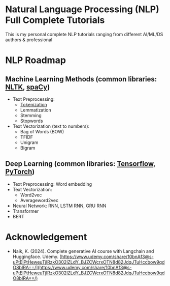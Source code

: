 # Natural Language Processing (NLP) Full Complete Tutorials
This is my personal complete NLP tutorials ranging from different AI/ML/DS authors & professional

# NLP Roadmap
## Machine Learning Methods (common libraries: [NLTK](https://www.nltk.org/), [spaCy](https://spacy.io/))
- Text Preprocessing:
    - [Tokenization](https://github.com/izzad2413/nlp_full_tutorial/blob/main/notebooks/nltk/NLP-NLTK-tutorial-1.0-tokenization.ipynb)
    - Lemmatization
    - Stemming
    - Stopwords
- Text Vectorization (text to numbers):
    - Bag of Words (BOW)
    - TFIDF
    - Unigram
    - Bigram

## Deep Learning (common libraries: [Tensorflow](https://www.tensorflow.org/), [PyTorch](https://pytorch.org/))
- Text Preprocessing: Word embedding
- Text Vectorization:
    - Word2vec
    - Averageword2vec
- Neural Network: RNN, LSTM RNN, GRU RNN
- Transformer
- BERT

# Acknowledgement
- Naik, K. (2024). Complete generative AI course with Langchain and Huggingface. Udemy. [https://www.udemy.com/share/10bnAf3@s-uPtElPtHeweuTjlRzkO302lZLdY_BJZCWcrxOTN8d82JdqJTuHccbow9qdO8bIRA==/](https://www.udemy.com/share/10bnAf3@s-uPtElPtHeweuTjlRzkO302lZLdY_BJZCWcrxOTN8d82JdqJTuHccbow9qdO8bIRA==/)
